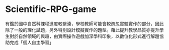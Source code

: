 # Scientific-RPG-game
有鑑於國中自然科課程進度較緊湊，學校教師可能會較疏忽實驗實作的部分，因此除了一般的理化試題，另外特別設計模擬實作的題型。藉此提升教學品質亦提升學生對於自然領域的興趣，由實際操作遊戲加深學科印象，以數位化形式進行解題協助完成「個人自主學習」
